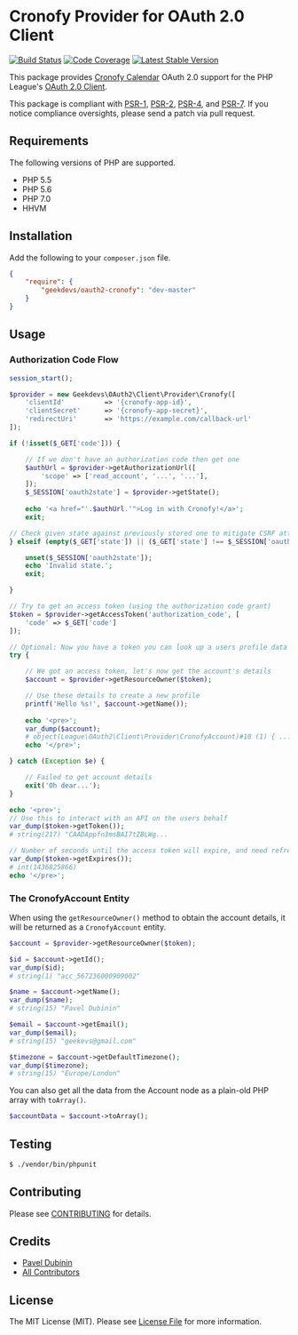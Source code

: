 # Cronofy Provider for OAuth 2.0 Client

[![Build Status](https://travis-ci.org/geekdevs/oauth2-cronofy.png?branch=master)](https://travis-ci.org/geekdevs/oauth2-cronofy)
[![Code Coverage](https://img.shields.io/coveralls/geekdevs/oauth2-cronofy.svg)](https://coveralls.io/r/geekdevs/oauth2-cronofy)
[![Latest Stable Version](https://poser.pugx.org/geekdevs/oauth2-cronofy/v/stable)](https://packagist.org/packages/geekdevs/oauth2-cronofy)

This package provides [Cronofy Calendar](https://www.cronofy.com/developers/api/) OAuth 2.0 support for the PHP League's [OAuth 2.0 Client](https://github.com/thephpleague/oauth2-client).

This package is compliant with [PSR-1][], [PSR-2][], [PSR-4][], and [PSR-7][]. If you notice compliance oversights,
please send a patch via pull request.

[PSR-1]: https://github.com/php-fig/fig-standards/blob/master/accepted/PSR-1-basic-coding-standard.md
[PSR-2]: https://github.com/php-fig/fig-standards/blob/master/accepted/PSR-2-coding-style-guide.md
[PSR-4]: https://github.com/php-fig/fig-standards/blob/master/accepted/PSR-4-autoloader.md
[PSR-7]: https://github.com/php-fig/fig-standards/blob/master/accepted/PSR-7-http-message.md


## Requirements

The following versions of PHP are supported.

* PHP 5.5
* PHP 5.6
* PHP 7.0
* HHVM

## Installation

Add the following to your `composer.json` file.

```json
{
    "require": {
        "geekdevs/oauth2-cronofy": "dev-master"
    }
}
```

## Usage

### Authorization Code Flow

```php
session_start();

$provider = new Geekdevs\OAuth2\Client\Provider\Cronofy([
    'clientId'          => '{cronofy-app-id}',
    'clientSecret'      => '{cronofy-app-secret}',
    'redirectUri'       => 'https://example.com/callback-url'
]);

if (!isset($_GET['code'])) {

    // If we don't have an authorization code then get one
    $authUrl = $provider->getAuthorizationUrl([
        'scope' => ['read_account', '...', '...'],
    ]);
    $_SESSION['oauth2state'] = $provider->getState();
    
    echo '<a href="'.$authUrl.'">Log in with Cronofy!</a>';
    exit;

// Check given state against previously stored one to mitigate CSRF attack
} elseif (empty($_GET['state']) || ($_GET['state'] !== $_SESSION['oauth2state'])) {

    unset($_SESSION['oauth2state']);
    echo 'Invalid state.';
    exit;

}

// Try to get an access token (using the authorization code grant)
$token = $provider->getAccessToken('authorization_code', [
    'code' => $_GET['code']
]);

// Optional: Now you have a token you can look up a users profile data
try {

    // We got an access token, let's now get the account's details
    $account = $provider->getResourceOwner($token);

    // Use these details to create a new profile
    printf('Hello %s!', $account->getName());
    
    echo '<pre>';
    var_dump($account);
    # object(League\OAuth2\Client\Provider\CronofyAccount)#10 (1) { ...
    echo '</pre>';

} catch (Exception $e) {

    // Failed to get account details
    exit('Oh dear...');
}

echo '<pre>';
// Use this to interact with an API on the users behalf
var_dump($token->getToken());
# string(217) "CAADAppfn3msBAI7tZBLWg...

// Number of seconds until the access token will expire, and need refreshing
var_dump($token->getExpires());
# int(1436825866)
echo '</pre>';
```

### The CronofyAccount Entity

When using the `getResourceOwner()` method to obtain the account details, it will be returned as a `CronofyAccount` entity.

```php
$account = $provider->getResourceOwner($token);

$id = $account->getId();
var_dump($id);
# string(1) "acc_567236000909002"

$name = $account->getName();
var_dump($name);
# string(15) "Pavel Dubinin"

$email = $account->getEmail();
var_dump($email);
# string(15) "geekevs@gmail.com"

$timezone = $account->getDefaultTimezone();
var_dump($timezone);
# string(15) "Europe/London"
```

You can also get all the data from the Account node as a plain-old PHP array with `toArray()`.

```php
$accountData = $account->toArray();
```

## Testing

``` bash
$ ./vendor/bin/phpunit
```

## Contributing

Please see [CONTRIBUTING](https://github.com/geekdevs/oauth2-cronofy/blob/master/CONTRIBUTING.md) for details.


## Credits

- [Pavel Dubinin](https://github.com/geekdevs)
- [All Contributors](https://github.com/geekdevs/oauth2-cronofy/contributors)


## License

The MIT License (MIT). Please see [License File](https://github.com/geekdevs/oauth2-cronofy/blob/master/LICENSE) for more information.